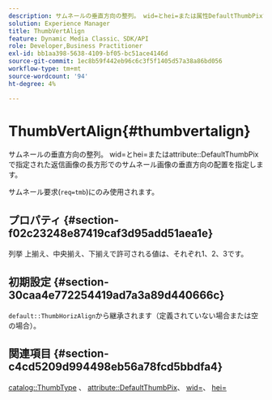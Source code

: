 ```yaml
---
description: サムネールの垂直方向の整列。 wid=とhei=または属性DefaultThumbPixで指定された返信画像の長方形で、サムネール画像の垂直方向の配置を指定します。
solution: Experience Manager
title: ThumbVertAlign
feature: Dynamic Media Classic、SDK/API
role: Developer,Business Practitioner
exl-id: bb1aa398-5638-4109-bf05-bc51ace4146d
source-git-commit: 1ec8b59f442eb96c6c3f5f1405d57a38a86bd056
workflow-type: tm+mt
source-wordcount: '94'
ht-degree: 4%

---
```


# ThumbVertAlign{#thumbvertalign}

サムネールの垂直方向の整列。 wid=とhei=またはattribute::DefaultThumbPixで指定された返信画像の長方形でのサムネール画像の垂直方向の配置を指定します。

サムネール要求(`req=tmb`)にのみ使用されます。

## プロパティ {#section-f02c23248e87419caf3d95add51aea1e}

列挙 上揃え、中央揃え、下揃えで許可される値は、それぞれ1、2、3です。

## 初期設定 {#section-30caa4e772254419ad7a3a89d440666c}

`default::ThumbHorizAlign`から継承されます（定義されていない場合または空の場合）。

## 関連項目 {#section-c4cd5209d994498eb56a78fcd5bbdfa4}

[catalog::ThumbType](/help/aem-is-ir-api/is-api/image-catalog/image-serving-api-ref/c-image-catalog-reference/c-image-svg-data-reference/c-image-data-reference/r-thumbtype-cat.md) 、 [attribute::DefaultThumbPix](../../../../../is-api/image-catalog/image-serving-api-ref/c-image-catalog-reference/c-attributes-reference/r-defaultthumbpix.md#reference-cf52bb74bed2466e8bc8adb0cacd6141)、 [wid=](../../../../../is-api/http-ref/image-serving-api-ref/c-http-protocol-reference/c-command-reference/r-is-http-wid.md#reference-bfeadcb67bf4485f851eb21345527e47)、 [hei=](../../../../../is-api/http-ref/image-serving-api-ref/c-http-protocol-reference/c-command-reference/r-is-http-hei.md#reference-6d6f556ccc0e4b98a815e8a5c1944a96)
